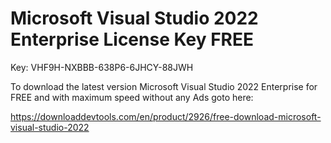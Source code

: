 # Microsoft Visual Studio 2022 Enterprise License Key FREE

Key:
VHF9H-NXBBB-638P6-6JHCY-88JWH

To download the latest version Microsoft Visual Studio 2022 Enterprise for FREE and with maximum speed without any Ads goto here:

https://downloaddevtools.com/en/product/2926/free-download-microsoft-visual-studio-2022
